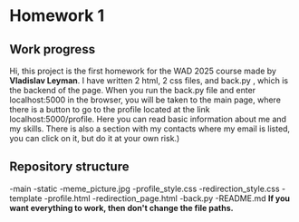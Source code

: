 <h1>Homework 1</h1>

<h2>Work progress</h2>

Hi, this project is the first homework for the WAD 2025 course made by <strong>Vladislav Leyman</strong>.
I have written 2 html, 2 css files, and back.py , which is the backend of the page.
When you run the back.py file and enter localhost:5000 in the browser, you will be taken to the main page, where there is a button to go to the profile located at the link localhost:5000/profile. Here you can read basic information about me and my skills. There is also a section with my contacts where my email is listed, you can click on it, but do it at your own risk.)

<h2>Repository structure</h2>
-main
  -static
    -meme_picture.jpg
    -profile_style.css
    -redirection_style.css
  -template
    -profile.html
    -redirection_page.html
  -back.py
  -README.md
<strong>If you want everything to work, then don't change the file paths.</strong>
